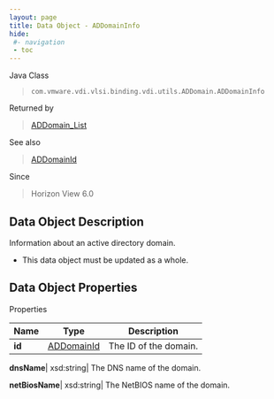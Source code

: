 ```yaml
---
layout: page
title: Data Object - ADDomainInfo
hide:
 #- navigation
 - toc
---
```






Java Class  
> `com.vmware.vdi.vlsi.binding.vdi.utils.ADDomain.ADDomainInfo`

Returned by  
> [ADDomain_List](vdi.utils.ADDomain.md#list)

See also  
> [ADDomainId](vdi.entity.ADDomainId.md)

Since  
> Horizon View 6.0


## Data Object Description 

Information about an active directory domain. 

  * This data object must be updated as a whole.



## Data Object Properties

Properties

Name |  Type |  Description   
---|---|---  
**id**| [ADDomainId](vdi.entity.ADDomainId.md)|  The ID of the domain.   
  
**dnsName**|  xsd:string|  The DNS name of the domain.   
  
**netBiosName**|  xsd:string|  The NetBIOS name of the domain.   
  
  
  

  
  
